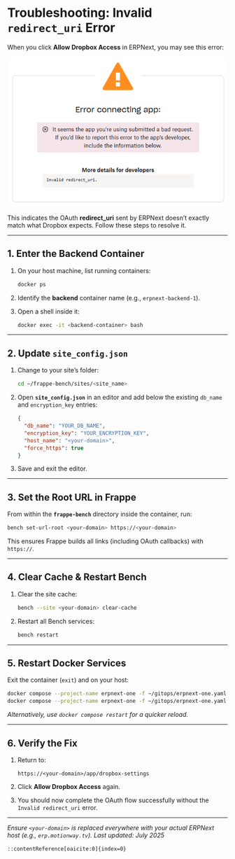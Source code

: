# Troubleshooting: Invalid `redirect_uri` Error

When you click **Allow Dropbox Access** in ERPNext, you may see this error:

![Invalid redirect_uri error message](./images/invalid-redirect-uri.png)

This indicates the OAuth **redirect_uri** sent by ERPNext doesn’t exactly match what Dropbox expects. Follow these steps to resolve it.

---

## 1. Enter the Backend Container

1. On your host machine, list running containers:
   ```bash
   docker ps
   ```

2. Identify the **backend** container name (e.g., `erpnext-backend-1`).
3. Open a shell inside it:

   ```bash
   docker exec -it <backend-container> bash
   ```

---

## 2. Update `site_config.json`

1. Change to your site’s folder:

   ```bash
   cd ~/frappe-bench/sites/<site_name>
   ```
2. Open **`site_config.json`** in an editor and add below the existing `db_name` and `encryption_key` entries:

   ```json
   {
     "db_name": "YOUR_DB_NAME",
     "encryption_key": "YOUR_ENCRYPTION_KEY",
     "host_name": "<your-domain>",
     "force_https": true
   }
   ```
3. Save and exit the editor.

---

## 3. Set the Root URL in Frappe

From within the **`frappe-bench`** directory inside the container, run:

```bash
bench set-url-root <your-domain> https://<your-domain>
```

This ensures Frappe builds all links (including OAuth callbacks) with `https://`.

---

## 4. Clear Cache & Restart Bench

1. Clear the site cache:

   ```bash
   bench --site <your-domain> clear-cache
   ```
2. Restart all Bench services:

   ```bash
   bench restart
   ```

---

## 5. Restart Docker Services

Exit the container (`exit`) and on your host:

```bash
docker compose --project-name erpnext-one -f ~/gitops/erpnext-one.yaml down
docker compose --project-name erpnext-one -f ~/gitops/erpnext-one.yaml up -d
```

*Alternatively, use `docker compose restart` for a quicker reload.*

---

## 6. Verify the Fix

1. Return to:

   ```
   https://<your-domain>/app/dropbox-settings
   ```
2. Click **Allow Dropbox Access** again.
3. You should now complete the OAuth flow successfully without the `Invalid redirect_uri` error.

---

*Ensure `<your-domain>` is replaced everywhere with your actual ERPNext host (e.g., `erp.motionway.tv`).*
*Last updated: July 2025*

```
::contentReference[oaicite:0]{index=0}
```
